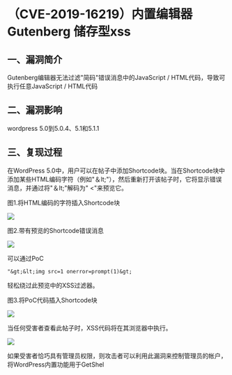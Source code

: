 （CVE-2019-16219）内置编辑器Gutenberg 储存型xss
===============================================

一、漏洞简介
------------

Gutenberg编辑器无法过滤"简码"错误消息中的JavaScript /
HTML代码，导致可执行任意JavaScript / HTML代码

二、漏洞影响
------------

wordpress 5.0到5.0.4、5.1和5.1.1

三、复现过程
------------

在WordPress
5.0中，用户可以在帖子中添加Shortcode块。当在Shortcode块中添加某些HTML编码字符（例如"＆lt;"），然后重新打开该帖子时，它将显示错误消息，并通过将"＆lt;"解码为"
\<"来预览它。

图1.将HTML编码的字符插入Shortcode块

![](./resource/(CVE-2019-16219)WordPress5.2.3内置编辑器Gutenberg储存型xss/media/rId24.png)

图2.带有预览的Shortcode错误消息

![](./resource/(CVE-2019-16219)WordPress5.2.3内置编辑器Gutenberg储存型xss/media/rId25.png)

可以通过PoC

    "&gt;&lt;img src=1 onerror=prompt(1)&gt;

轻松绕过此预览中的XSS过滤器。

图3.将PoC代码插入Shortcode块

![](./resource/(CVE-2019-16219)WordPress5.2.3内置编辑器Gutenberg储存型xss/media/rId26.png)

当任何受害者查看此帖子时，XSS代码将在其浏览器中执行。

![](./resource/(CVE-2019-16219)WordPress5.2.3内置编辑器Gutenberg储存型xss/media/rId27.png)

如果受害者恰巧具有管理员权限，则攻击者可以利用此漏洞来控制管理员的帐户，将WordPress内置功能用于GetShel
